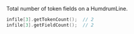 <span class="snippet-title">Total number of token fields on a HumdrumLine.</span>

```cpp
infile[3].getTokenCount();  // 2
infile[3].getFieldCount();  // 2
```

